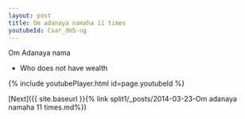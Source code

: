 ```yaml
---
layout: post
title: Om adanaya namaha 11 times
youtubeId: Cxar_dmS-ug
---
```

 
 
Om Adanaya nama 
 
 -  Who does not have wealth 
 
  
 
  
 
 
 
 
 
 


{% include youtubePlayer.html id=page.youtubeId %}
 
[Next]({{ site.baseurl }}{% link  split1/_posts/2014-03-23-Om adanaya namaha 11 times.md%})
 
